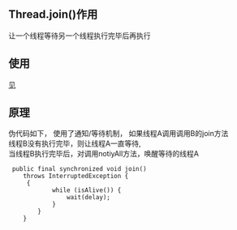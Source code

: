 ## Thread.join()作用
让一个线程等待另一个线程执行完毕后再执行
## 使用
[见](/Users/xuyabo/Documents/java/thinkingInJavaPractice/src/main/java/concurrence_m/art/JionDemo/JoinDemo.java)

## 原理  
伪代码如下，
使用了通知/等待机制，
如果线程A调用调用B的join方法  
线程B没有执行完毕，则让线程A一直等待,  
当线程B执行完毕后，对调用notiyAll方法，唤醒等待的线程A
```
 public final synchronized void join()
    throws InterruptedException {
     {
            while (isAlive()) {
                wait(delay);
            }
        }
    }

```  
